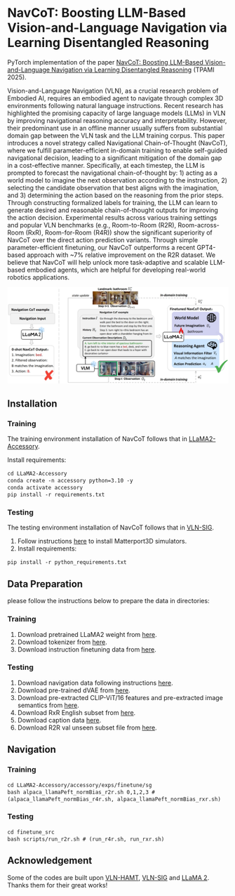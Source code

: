 # NavCoT: Boosting LLM-Based Vision-and-Language Navigation  via Learning Disentangled Reasoning

PyTorch implementation of the paper [NavCoT: Boosting LLM-Based Vision-and-Language Navigation via Learning Disentangled Reasoning](https://arxiv.org/abs/2403.07376) (TPAMI 2025).

Vision-and-Language Navigation (VLN), as a crucial research problem of Embodied AI, requires an embodied agent to navigate through complex 3D environments following natural language instructions. Recent research has highlighted the promising capacity of large language models (LLMs) in VLN by improving navigational reasoning accuracy and interpretability. However, their predominant use in an offline manner usually suffers from substantial domain gap between the VLN task and the LLM training corpus. This paper introduces a novel strategy called Navigational Chain-of-Thought (NavCoT), where we fulfill parameter-efficient in-domain training to enable self-guided navigational decision, leading to a significant mitigation of the domain gap in a cost-effective manner. Specifically, at each timestep, the LLM is prompted to forecast the navigational chain-of-thought by: 1) acting as a world model to imagine the next observation according to the instruction, 2) selecting the candidate observation that best aligns with the imagination, and 3) determining the action based on the reasoning from the prior steps. Through constructing formalized labels for training, the LLM can learn to generate desired and reasonable chain-of-thought outputs for improving the action decision. Experimental results across various training settings and popular VLN benchmarks (e.g., Room-to-Room (R2R), Room-across-Room (RxR), Room-for-Room (R4R)) show the significant superiority of NavCoT over the direct action prediction variants. Through simple parameter-efficient finetuning, our NavCoT outperforms a recent GPT4-based approach with ~7%  relative improvement on the R2R dataset. We believe that NavCoT will help unlock more task-adaptive and scalable LLM-based embodied agents, which are helpful for developing real-world robotics applications.

![framework](files/overview.png)

## Installation
### Training
The training environment installation of NavCoT follows that in [LLaMA2-Accessory](https://llama2-accessory.readthedocs.io/en/latest/install.html).

Install requirements:
```setup
cd LLaMA2-Accessory
conda create -n accessory python=3.10 -y
conda activate accessory
pip install -r requirements.txt
```

### Testing
The testing environment installation of NavCoT follows that in [VLN-SIG](https://github.com/jialuli-luka/VLN-SIG).

1. Follow instructions [here](https://github.com/clip-vil/CLIP-ViL/tree/master/CLIP-ViL-VLN) to install Matterport3D simulators.
2. Install requirements:
```setup
pip install -r python_requirements.txt
```

## Data Preparation
please follow the instructions below to prepare the data in directories:
### Training
1. Download pretrained LLaMA2 weight from [here](https://huggingface.co/Alpha-VLLM/LLaMA2-Accessory/blob/main/finetune/sg/alpaca_llamaPeft_normBias/consolidated.00-of-01.model.pth).
2. Download tokenizer from [here](https://huggingface.co/Alpha-VLLM/LLaMA2-Accessory/tree/main/config). 
3. Download instruction finetuning data from [here](https://www.dropbox.com/scl/fo/w9uc1pd4w1pxb49nmh6zs/h?rlkey=mewn6i2s50zuf3w9ot2dvmjpp&dl=0).


### Testing
1. Download navigation data following instructions [here](https://github.com/cshizhe/VLN-HAMT).
2. Download pre-trained dVAE from [here](https://github.com/openai/DALL-E).
3. Download pre-extracted CLIP-ViT/16 features and pre-extracted image semantics from [here](https://www.dropbox.com/sh/fftfotbac9878cc/AAD6Al1eRlbm3-lctyoKxWs9a?dl=0).
4. Download RxR English subset from [here](https://www.dropbox.com/scl/fo/ksewnjo3zt27c3fmhmsla/h?rlkey=yng9uj29gyumarbld355f33sy&dl=0).
5. Download caption data [here](https://www.dropbox.com/scl/fi/nvl62rwykmf8nsq2hauuk/captions.tar.gz?rlkey=vw54875s8o2jwngimmzu2de52&dl=0).
6. Download R2R val unseen subset file from [here](https://www.dropbox.com/scl/fi/aseokwnribx99mpwhe6fc/R2R_val_unseen_subset_enc.json?rlkey=lti2uce28ixzvv9m35o369t2t&st=uxoq3p88&dl=0).

## Navigation
### Training
```setup
cd LLaMA2-Accessory/accessory/exps/finetune/sg
bash alpaca_llamaPeft_normBias_r2r.sh 0,1,2,3 # (alpaca_llamaPeft_normBias_r4r.sh, alpaca_llamaPeft_normBias_rxr.sh)
```

### Testing
```setup
cd finetune_src
bash scripts/run_r2r.sh # (run_r4r.sh, run_rxr.sh)
```

## Acknowledgement
Some of the codes are built upon [VLN-HAMT](https://github.com/cshizhe/VLN-HAMT), [VLN-SIG](https://github.com/jialuli-luka/VLN-SIG) and [LLaMA 2](https://github.com/Alpha-VLLM/LLaMA2-Accessory). Thanks them for their great works!
